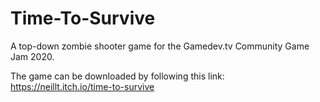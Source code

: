 # Time-To-Survive
A top-down zombie shooter game for the Gamedev.tv Community Game Jam 2020.

The game can be downloaded by following this link: https://neillt.itch.io/time-to-survive
